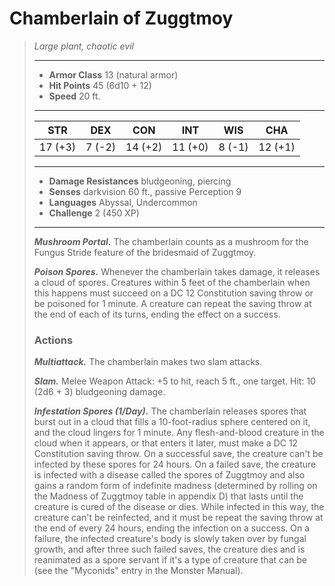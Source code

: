 # Chamberlain of Zuggtmoy
>*Large plant, chaotic evil*
>___
>- **Armor Class** 13 (natural armor)
>- **Hit Points** 45 (6d10 + 12)
>- **Speed** 20 ft.
>___
>|STR|DEX|CON|INT|WIS|CHA|
>|:---:|:---:|:---:|:---:|:---:|:---:|
>|17 (+3)|7 (-2)|14 (+2)|11 (+0)|8 (-1)|12 (+1)|
>___
>- **Damage Resistances** bludgeoning, piercing
>- **Senses** darkvision 60 ft., passive Perception 9
>- **Languages** Abyssal, Undercommon
>- **Challenge** 2 (450 XP)
>___
>***Mushroom Portal.*** The chamberlain counts as a mushroom for the Fungus Stride feature of the bridesmaid of Zuggtmoy.  
>
>***Poison Spores.*** Whenever the chamberlain takes damage, it releases a cloud of spores. Creatures within 5 feet of the chamberlain when this happens must succeed on a DC 12 Constitution saving throw or be poisoned for 1 minute. A creature can repeat the saving throw at the end of each of its turns, ending the effect on a success.  
>
>### Actions
>***Multiattack.*** The chamberlain makes two slam attacks.  
>
>***Slam.*** Melee Weapon Attack: +5 to hit, reach 5 ft., one target. Hit: 10 (2d6 + 3) bludgeoning damage.  
>
>***Infestation Spores (1/Day).*** The chamberlain releases spores that burst out in a cloud that fills a 10-foot-radius sphere centered on it, and the cloud lingers for 1 minute. Any flesh-and-blood creature in the cloud when it appears, or that enters it later, must make a DC 12 Constitution saving throw. On a successful save, the creature can't be infected by these spores for 24 hours. On a failed save, the creature is infected with a disease called the spores of Zuggtmoy and also gains a random form of indefinite madness (determined by rolling on the Madness of Zuggtmoy table in appendix D) that lasts until the creature is cured of the disease or dies. While infected in this way, the creature can't be reinfected, and it must be repeat the saving throw at the end of every 24 hours, ending the infection on a success. On a failure, the infected creature's body is slowly taken over by fungal growth, and after three such failed saves, the creature dies and is reanimated as a spore servant if it's a type of creature that can be (see the "Myconids" entry in the Monster Manual).